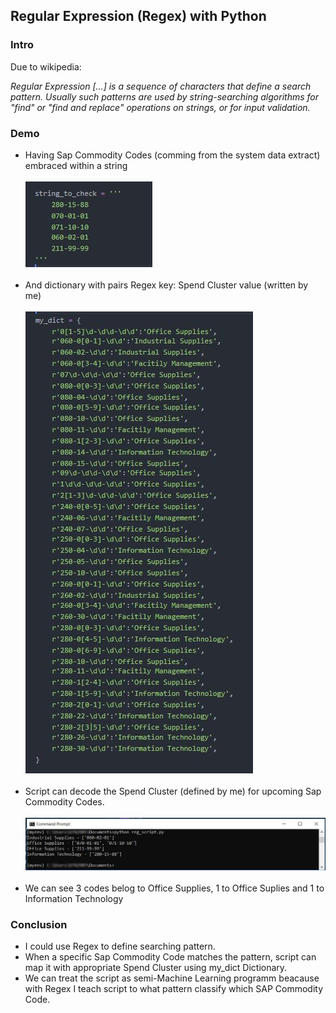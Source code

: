 <h2>Regular Expression (Regex)  with Python</h2>
<h3>Intro</h3>
<p>Due to wikipedia:</p>
<p><i>Regular Expression [...] is a sequence of characters that define a search pattern. Usually such patterns are used by string-searching algorithms for "find" or "find and replace" operations on strings, or for input validation.</i></p>
<h3>Demo</h3>
<ul>
  <li>Having Sap Commodity Codes (comming from the system data extract) embraced within a string</li>
  <br>
  <img src="images/string.JPG">
  <br><br>
  <li>And dictionary with pairs Regex key: Spend Cluster value (written by me)</li>
  <br>
  <img src="images/re.JPG">
  <br><br>
  <li>Script can decode the Spend Cluster (defined by me) for upcoming Sap Commodity Codes.</li>
  <br>
  <img src="images/outcome.jpg">
  <br><br>
  <li>We can see 3 codes belog to Office Supplies, 1 to Office Suplies and 1 to Information Technology</li>
</ul>
<h3>Conclusion</h3>
<ul>
  <li>I could use Regex to define searching pattern.</li>
  <li>When a specific Sap Commodity Code matches the pattern, script can map it with appropriate Spend Cluster using my_dict Dictionary.</li>
  <li>We can treat the script as semi-Machine Learning programm beacause with Regex I teach script to what pattern classify which SAP Commodity Code.</li>
</ul>
